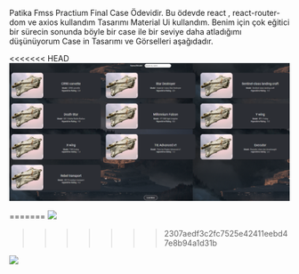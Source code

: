 Patika Fmss Practium Final Case Ödevidir. 
Bu ödevde react , react-router-dom ve axios kullandım 
Tasarımı Material Ui kullandım. 
Benim için çok eğitici bir sürecin sonunda böyle bir case ile bir seviye daha atladığımı düşünüyorum 
Case in Tasarımı ve Görselleri aşağıdadır.

<<<<<<< HEAD
<img src="./src/1.png"/>

=======
<img src="C:\Users\ckart\OneDrive\Masaüstü\1.png" width="auto">
>>>>>>> 2307aedf3c2fc7525e42411eebd47e8b94a1d31b
<img src="C:\Users\ckart\OneDrive\Masaüstü\2.png" width="auto">
